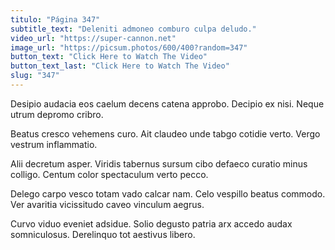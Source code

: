 ```yaml
---
titulo: "Página 347"
subtitle_text: "Deleniti admoneo comburo culpa deludo."
video_url: "https://super-cannon.net"
image_url: "https://picsum.photos/600/400?random=347"
button_text: "Click Here to Watch The Video"
button_text_last: "Click Here to Watch The Video"
slug: "347"
---
```


Desipio audacia eos caelum decens catena approbo. Decipio ex nisi. Neque utrum depromo cribro.

Beatus cresco vehemens curo. Ait claudeo unde tabgo cotidie verto. Vergo vestrum inflammatio.

Alii decretum asper. Viridis tabernus sursum cibo defaeco curatio minus colligo. Centum color spectaculum verto pecco.

Delego carpo vesco totam vado calcar nam. Celo vespillo beatus commodo. Ver avaritia vicissitudo caveo vinculum aegrus.

Curvo viduo eveniet adsidue. Solio degusto patria arx accedo audax somniculosus. Derelinquo tot aestivus libero.
